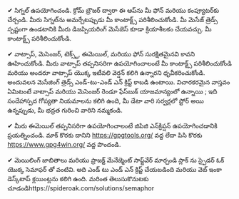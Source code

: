 


✔ సిగ్నల్ ఉపయోగించండి. క్రోమ్ బ్రౌజర్ ద్వారా ఈ ఆప్‌ను మీ ఫోన్ మరియు కంప్యూటర్‌కు చేర్చండి. మీరు సిగ్నల్‌ను అమర్చేటప్పుడు మీ కాంటాక్ట్స్ పరిశీలించుకోండి. మీ మెసేజ్ త్రెడ్స్ స్పష్టంగా ఉండటానికి మీరు డిజప్పియరింగ్ మెసేజెస్ కూడా క్రియాశీలకం చేయవచ్చు. మీ కాంటాక్ట్స్ పరిశీలించుకోండి.

✔ వాట్సాప్, మెసెంజర్, టెక్స్ట్, ఈమెయిల్, మరియు ఫోన్ సురక్షితమైనవి కావని ఊహించుకోండి. మీరు వాట్సాప్ తప్పనిసరిగా ఉపయోగించాలంటే మీ కాంటాక్ట్స్ పరిశీలించుకోండి మరియు అందరూ వాట్సాప్ యొక్క ఇటీవలి వెర్షన్ కలిగి ఉన్నారని ధృవీకరించుకోండి. అందువలన మెసేజింగ్ త్రెడ్స్ ఎండ్-టు-ఎండ్ ఎన్ క్రిప్ట్ కాబడి ఉంటాయి. విచారకరమైన వాస్తవం ఏమిటంటే వాట్సాప్ మరియు మెసెంజర్ రెండూ ఫేస్‌బుక్ యాజమాన్యంలో ఉన్నాయి ; ఇది సందేహాస్పద గోప్యతా నియమాలను కలిగి ఉంది, మీ డేటా వారి సర్వర్లలో స్టోర్ అయి ఉన్నప్పుడు, మీ భద్రత గురించి వారిని నమ్మకండి.

✔ మీరు ఈమెయిల్ తప్పనిసరిగా ఉపయోగించాలంటే  జిపిజి ఎన్‌క్రిప్షన్ ఉపయోగించడానికి ప్రయత్నించండి. మాక్ కొరకు దానిని https://gpgtools.org/ వద్ద లేదా పిసి కొరకు  https://www.gpg4win.org/ వద్ద పొందండి.

✔ మెయిలింగ్ జాబితాలు మరియు ప్రాజక్ట్ మేనేజ్మెంట్ సాఫ్ట్‌వేర్ మార్చండి స్లాక్ ‌ను స్పైడర్ ఓక్ యొక్క సెమాఫర్ తో వంటివి. అది ఎండ్ టు ఎండ్ ఎన్ క్రిప్ట్ చేయబడింది మరియు వెబ్ ఇంకా డెస్క్‌టాప్ క్లయింట్లను కలిగి ఉంది. మరింత తెలుసుకొనుటకు చూడండిhttps://spideroak.com/solutions/semaphor